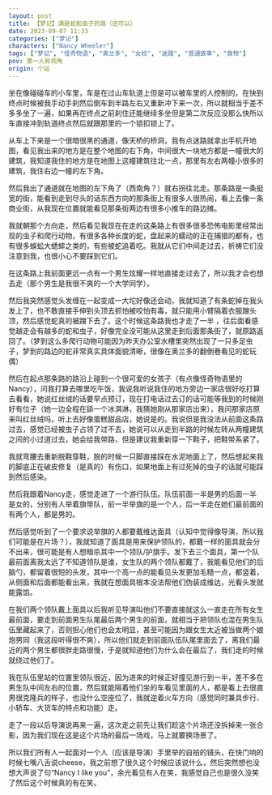 ```yaml
---
layout: post
title: 【梦记】满是蛇和虫子的路（还可以）
date: 2023-09-07 11:33
categories: ["梦记"]
characters: ["Nancy Wheeler"]
tags: ["梦记", "怪奇物语", "奥兰多", "女权", "迷路", "普通故事", "食物"]
pov: 第一人称视角
origin: 个站
---
```


坐在像碰碰车的小车里，车是在过山车轨道上但是可以被车里的人控制的，在快到终点时候被我手动手刹然后倒车到半路左右又重新冲下来一次，所以就相当于差不多多坐了一遍，如果再在终点之前刹住还能继续多坐但是第二次反应没那么快所以车直接冲到轨道终点然后就跟那里的一个锁扣锁上了。

从车上下来是一个很暗很黑的通道，像天桥的桥洞，我有点迷路就拿出手机开地图，看见我出来的地方是在整个地图的右下角，中间很大一块地方都是一幢很大的建筑，我知道我住的地方是在地图上这幢建筑往北一点，那里有左右两幢小很多的建筑，我住右边一幢的左下角。

然后我出了通道就在地图的左下角了（西南角？）就右拐往北走。那条路是一条挺宽的街，能看到走到尽头的话东西方向的那条街上有很多人很热闹，看上去像一条商业街，从我现在位置就能看见那条街两边有很多小推车的路边摊。

我就朝那个方向走，然后看见我现在在走的这条路上有很多很多恐怖电影里经常出现的虫子和爬行动物，有很多各种长度的蛇，盘起来的蠕动的正在捕猎的都有，也有很多蜈蚣大蟋蟀之类的，有些被蛇追着吃。我就从它们中间走过去，祈祷它们没注意到我，也很小心不要踩到它们。

在这条路上我前面更远一点有一个男生炫耀一样地直接走过去了，所以我才会也想去走（那个男生是我很不爽的一个大学同学）。

然后我突然感觉头发缠在一起变成一大坨好像还会动，我就知道了有条蛇掉在我头发上了，也不敢直接手伸到头顶去抓怕被咬怕有毒，就只能用小臂隔着衣服蹭头顶，然后感觉蛇真的被蹭下去了。这个时候这条路我也才走了一半 ，往后面看感觉越走会有越多的蛇和虫子，好像完全没可能从这里走到后面那条街了，就原路返回了。（梦到这么多爬行动物可能因为昨天办公室水槽里突然出现了一只多足虫子，梦到的路边的蛇非常真实具体面貌清晰，很像在奥兰多的翻倒巷看见的蛇玩偶）

然后在起点那条路的路沿上碰到一个很可爱的女孩子（有点像怪奇物语里的Nancy），问我打算去哪里吃午饭，我说我听说我住的地方旁边一家店很好吃打算去看看，她说红丝绒的话要早点预订，现在打电话过去订的话可能等我到的时候刚好有位子（她一边全程在舔一个冰淇淋，我猜她刚从那家店出来），我问那家店原来叫红丝绒吗，听上去好像蛋糕甜品店，她说是的。我说但是我没法从前面这条路过去，感觉已经被虫子占领了过不去，她说可以从走到半路的时候左转从两幢建筑之间的小过道过去，她会给我带路，但是建议我重新穿一下鞋子，把鞋带系紧了。

我就弯腰去重新脱鞋穿鞋，脱的时候一只脚直接踩在水泥地面上了，然后想起来我的脚底正在破皮修复（是真的）有伤口，如果地面上有过死掉的虫子的话就可能踩到然后感染。

然后我跟着Nancy走，感觉走进了一个游行队伍。队伍前面一半是男的后面一半是女的，分别有人举着旗带队，前一半举旗的是一个人，后一半走在她们最前面的有两个人，都是男的。

然后感觉听到了一个要求说举旗的人都要戴维达面具（认知中觉得像导演，所以我们可能是在片场？），我就知道了面具是用来保护领队的，都戴一样的面具就会分不出来，很可能是有人想暗杀其中一个领队/护旗手。发下去三个面具，第一个队最前面离我太远了不知道领队是谁，女生队的两个领队都戴了，我能看见他们的后脑勺，都留着很短的头发，其中一个高一点的能看见头发更加毛糙一点，都竖着，从侧面和后面都能看出来，我就在想面具根本没法帮他们伪装成维达，光看头发就能露馅。

在我们两个领队戴上面具以后我听见导演叫他们不要直接就这么一直走在所有女生最前面，要走到前面男生队尾最后两个男生的前面，就相当于把领队也混在男生队伍里藏起来了，否则担心他们也会太明显，甚至可能因为跟女生太近被当做两个娘炮男同（我这段听得很不爽），所以他们就走到前面队伍队尾里面去了，离我们最近的两个男生都很胖走路很慢，于是就知道他们为什么会在最后了，我们走的时候就绕过他们了。

我在队伍里站的位置里领队很近，因为进来的时候正好撞见游行到一半，差不多在男生队中间左右的位置，然后就能隔着他们坐的车看见里面的人，都是看上去很直男很克隆兵的样子，也没什么空座位了，我就逆着火车方向（感觉同时兼具步行、小轿车、大货车的特点和功能）走。

走了一段以后导演说再来一遍，这次走之前先让我们趁这个片场还没拆掉来一张合影，因为我们现在这是这个片场的最后一场戏，马上就要换场景了。

所以我们所有人一起面对一个人（应该是导演）手里举的自拍的镜头，在快门响的时候七嘴八舌说cheese，我之前想了很久这个时候应该说什么，然后突然想也没想大声说了句“Nancy I like you”，余光看见有人在笑，我感觉自己也是很久没笑了然后这个时候真的有在笑。
